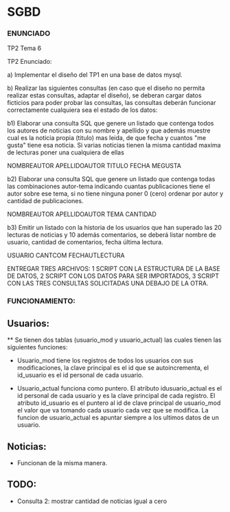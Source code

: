 # SGBD

### ENUNCIADO

TP2 Tema 6

TP2 Enunciado:


a) Implementar el diseño del TP1 en una base de datos mysql.

b) Realizar las siguientes consultas (en caso que el diseño no permita realizar estas consultas, adaptar el diseño), se deberan cargar datos ficticios para poder probar las consultas, las consultas deberán funcionar correctamente cualquiera sea el estado de los datos:

b1) Elaborar una consulta SQL que genere un listado que contenga todos los autores de noticias con su nombre y apellido y que además muestre cual es la noticia propia (titulo) mas leida, de que fecha y cuantos "me gusta" tiene esa noticia. Si varias noticias tienen la misma cantidad maxima de lecturas poner una cualquiera de ellas 

NOMBREAUTOR APELLIDOAUTOR TITULO  FECHA  MEGUSTA

b2) Elaborar una consulta SQL que genere un listado que contenga todas las combinaciones autor-tema indicando cuantas publicaciones tiene el autor sobre ese tema, si no tiene ninguna poner 0 (cero) ordenar por autor y cantidad de publicaciones.

NOMBREAUTOR APELLIDOAUTOR TEMA  CANTIDAD

b3) Emitir un listado con la historia de los usuarios que han superado las 20 lecturas de noticias y 10 además comentarios, se deberá listar nombre de usuario, cantidad de comentarios, fecha última lectura.

USUARIO CANTCOM FECHAUTLECTURA

ENTREGAR TRES ARCHIVOS: 1 SCRIPT CON LA ESTRUCTURA DE LA BASE DE DATOS, 2 SCRIPT CON LOS DATOS PARA SER IMPORTADOS, 3 SCRIPT CON LAS TRES CONSULTAS SOLICITADAS UNA DEBAJO DE LA OTRA.


### FUNCIONAMIENTO:

## Usuarios:

** Se tienen dos tablas (usuario_mod y usuario_actual) las cuales tienen las siguientes funciones:

* Usuario_mod tiene los registros de todos los usuarios con sus modificaciones, la clave principal es el id que se autoincrementa, el id_usuario es el id personal de cada usuario.

* Usuario_actual funciona como puntero. El atributo idusuario_actual es el id personal de cada usuario y es la clave principal de cada registro. El atributo id_usuario es el puntero al id de clave principal de usuario_mod el valor que va tomando cada usuario cada vez que se modifica. 
La funcion de usuario_actual es apuntar siempre a los ultimos datos de un usuario.

## Noticias:

* Funcionan de la misma manera.

## TODO:

* Consulta 2: mostrar cantidad de noticias igual a cero
